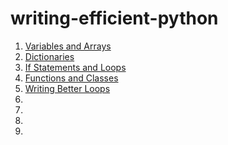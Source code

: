 # writing-efficient-python

1) [Variables and Arrays](https://github.com/JordiCorbilla/writing-efficient-python/blob/main/01-Variables-And-Arrays.ipynb)
2) [Dictionaries](https://github.com/JordiCorbilla/writing-efficient-python/blob/main/02-Dictionaries.ipynb)
3) [If Statements and Loops](https://github.com/JordiCorbilla/writing-efficient-python/blob/main/03-If-Statements-And-Loops.ipynb)
4) [Functions and Classes](https://github.com/JordiCorbilla/writing-efficient-python/blob/main/04-Functions-And-Classes.ipynb)
5) [Writing Better Loops](https://github.com/JordiCorbilla/writing-efficient-python/blob/main/05-Writing-Better-Loops.ipynb)
7) []()
8) []()
9) []()
10) []()
